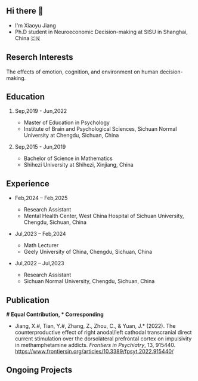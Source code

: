 ## Hi there 👋

<!--
**JiangXY98/JiangXY98** is a ✨ _special_ ✨ repository because its `README.md` (this file) appears on your GitHub profile.

Here are some ideas to get you started:

- 🔭 I’m currently working on ...
- 🌱 I’m currently learning ...
- 👯 I’m looking to collaborate on ...
- 🤔 I’m looking for help with ...
- 💬 Ask me about ...
- 📫 How to reach me: ...
- 😄 Pronouns: ...
- ⚡ Fun fact: ...
-->

- I'm Xiaoyu Jiang
- Ph.D student in Neuroeconomic Decision-making at SISU in Shanghai, China 🇨🇳

## Reserch Interests

The effects of emotion, cognition, and environment on human decision-making.

## Education

1. Sep,2019 - Jun,2022
	- Master of Education in Psychology											
	- Institute of Brain and Psychological Sciences, Sichuan Normal University at Chengdu, Sichuan, China

2. Sep,2015 - Jun,2019
	- Bachelor of Science in Mathematics												
	- Shihezi University at Shihezi, Xinjiang, China

## Experience

- Feb,2024 – Feb,2025
  -  Research Assistant
  -  Mental Health Center, West China Hospital of Sichuan University, Chengdu, Sichuan, China
 
- Jul,2023 – Feb,2024
	-  Math Lecturer
	-  Geely University of China, Chengdu, Sichuan, China

- Jul,2022 – Jul,2023
	-  Research Assistant
	-  Sichuan Normal University, Chengdu, Sichuan, China 

## Publication

**# Equal Contribution, * Corresponding**

- Jiang, X.#, Tian, Y.#, Zhang, Z., Zhou, C., & Yuan, J.* (2022). The counterproductive effect of right anodal/left cathodal transcranial direct current stimulation over the dorsolateral prefrontal cortex on impulsivity in methamphetamine addicts. *Frontiers in Psychiatry*, 13, 915440. https://www.frontiersin.org/articles/10.3389/fpsyt.2022.915440/

## Ongoing Projects


